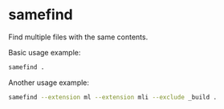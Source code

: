 # samefind

Find multiple files with the same contents.

Basic usage example:

```bash
samefind .
```

Another usage example:

```bash
samefind --extension ml --extension mli --exclude _build .
```
